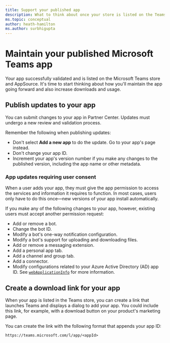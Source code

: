 ```yaml
---
title: Support your published app
description: What to think about once your store is listed on the Teams store and AppSource.
ms.topic: conceptual
author: heath-hamilton
ms.author: surbhigupta
---
```

# Maintain your published Microsoft Teams app

Your app successfully validated and is listed on the Microsoft Teams store and AppSource. It's time to start thinking about how you'll maintain the app going forward and also increase downloads and usage.

## Publish updates to your app

You can submit changes to your app in Partner Center. Updates must undergo a new review and validation process.

Remember the following when publishing updates:

* Don't select **Add a new app** to do the update. Go to your app's page instead.
* Don't change your app ID.
* Increment your app's version number if you make any changes to the published version, including the app name or other metadata.

### App updates requiring user consent

When a user adds your app, they must give the app permission to access the services and information it requires to function. In most cases, users only have to do this once&#8212;new versions of your app install automatically.

If you make any of the following changes to your app, however, existing users must accept another permission request:

* Add or remove a bot.
* Change the bot ID.
* Modify a bot's one-way notification configuration.
* Modify a bot's support for uploading and downloading files.
* Add or remove a messaging extension.
* Add a personal app tab.
* Add a channel and group tab.
* Add a connector.
* Modify configurations related to your Azure Active Directory (AD) app ID. See [`webApplicationInfo`](~/resources/schema/manifest-schema.md#webapplicationinfo) for more information.

## Create a download link for your app

When your app is listed in the Teams store, you can create a link that launches Teams and displays a dialog to add your app. You could include this link, for example, with a download button on your product's marketing page.

You can create the link with the following format that appends your app ID:

```
https://teams.microsoft.com/l/app/<appId>
```
